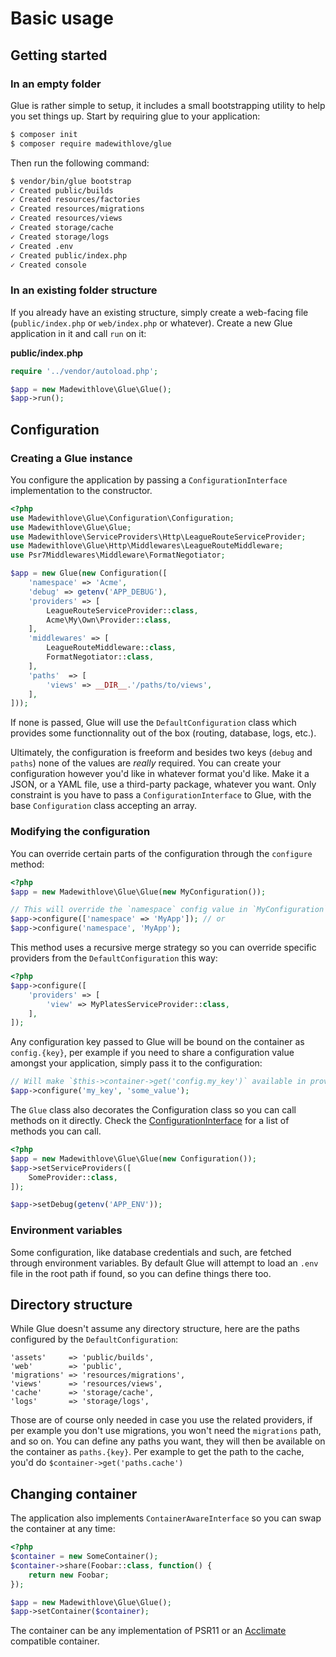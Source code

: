 # Basic usage

## Getting started

### In an empty folder

Glue is rather simple to setup, it includes a small bootstrapping utility to help you set things up.
Start by requiring glue to your application:

```bash
$ composer init
$ composer require madewithlove/glue
```

Then run the following command:

```bash
$ vendor/bin/glue bootstrap
✓ Created public/builds
✓ Created resources/factories
✓ Created resources/migrations
✓ Created resources/views
✓ Created storage/cache
✓ Created storage/logs
✓ Created .env
✓ Created public/index.php
✓ Created console
```

### In an existing folder structure

If you already have an existing structure, simply create a web-facing file (`public/index.php` or `web/index.php` or whatever). Create a new Glue application in it and call `run` on it:

**public/index.php**
```php
require '../vendor/autoload.php';

$app = new Madewithlove\Glue\Glue();
$app->run();
```

## Configuration

### Creating a Glue instance

You configure the application by passing a `ConfigurationInterface` implementation to the constructor.

```php
<?php
use Madewithlove\Glue\Configuration\Configuration;
use Madewithlove\Glue\Glue;
use Madewithlove\ServiceProviders\Http\LeagueRouteServiceProvider;
use Madewithlove\Glue\Http\Middlewares\LeagueRouteMiddleware;
use Psr7Middlewares\Middleware\FormatNegotiator;

$app = new Glue(new Configuration([
    'namespace' => 'Acme',
    'debug' => getenv('APP_DEBUG'),
    'providers' => [
        LeagueRouteServiceProvider::class,
        Acme\My\Own\Provider::class,
    ],
    'middlewares' => [
        LeagueRouteMiddleware::class,
        FormatNegotiator::class,
    ],
    'paths'  => [
        'views' => __DIR__.'/paths/to/views',
    ],
]));
```

If none is passed, Glue will use the `DefaultConfiguration` class which provides some functionnality out of the box (routing, database, logs, etc.).

Ultimately, the configuration is freeform and besides two keys (`debug` and `paths`) none of the values are _really_ required.
You can create your configuration however you'd like in whatever format you'd like. Make it a JSON, or a YAML file, use a third-party package, whatever you want.
Only constraint is you have to pass a `ConfigurationInterface` to Glue, with the base `Configuration` class accepting an array.

### Modifying the configuration

You can override certain parts of the configuration through the `configure` method:

```php
<?php
$app = new Madewithlove\Glue\Glue(new MyConfiguration());

// This will override the `namespace` config value in `MyConfiguration`
$app->configure(['namespace' => 'MyApp']); // or
$app->configure('namespace', 'MyApp');
```

This method uses a recursive merge strategy so you can override specific providers from the `DefaultConfiguration` this way:

```php
<?php
$app->configure([
    'providers' => [
        'view' => MyPlatesServiceProvider::class,
    ],
]);
```

Any configuration key passed to Glue will be bound on the container as `config.{key}`, per example if you need to share a configuration
value amongst your application, simply pass it to the configuration:

```php
// Will make `$this->container->get('config.my_key')` available in providers and such
$app->configure('my_key', 'some_value');
```

The `Glue` class also decorates the Configuration class so you can call methods on it directly. Check the [ConfigurationInterface] for a list of methods you can call.

```php
<?php
$app = new Madewithlove\Glue\Glue(new Configuration());
$app->setServiceProviders([
    SomeProvider::class,
]);

$app->setDebug(getenv('APP_ENV'));
```

### Environment variables

Some configuration, like database credentials and such, are fetched through environment variables.
By default Glue will attempt to load an `.env` file in the root path if found, so you can define things there too.

## Directory structure

While Glue doesn't assume any directory structure, here are the paths configured by the `DefaultConfiguration`:

```
'assets'     => 'public/builds',
'web'        => 'public',
'migrations' => 'resources/migrations',
'views'      => 'resources/views',
'cache'      => 'storage/cache',
'logs'       => 'storage/logs',
```

Those are of course only needed in case you use the related providers, if per example you don't use migrations, you won't need
the `migrations` path, and so on. You can define any paths you want, they will then be available on the container as `paths.{key}`.
Per example to get the path to the cache, you'd do `$container->get('paths.cache')`

## Changing container

The application also implements `ContainerAwareInterface` so you can swap the container at any time:

```php
<?php
$container = new SomeContainer();
$container->share(Foobar::class, function() {
    return new Foobar;
});

$app = new Madewithlove\Glue\Glue();
$app->setContainer($container);
```

The container can be any implementation of PSR11 or an [Acclimate] compatible container.

[Acclimate]: https://github.com/jeremeamia/acclimate-container
[ConfigurationInterface]: https://github.com/madewithlove/glue/blob/master/src/Configuration/ConfigurationInterface.php
